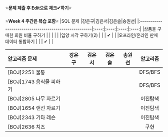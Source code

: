 ⭐**문제 제출 후 Edit으로 체크✔하기**⭐<br/><br/>
⭐**Week 4 주간은 복습 포함**⭐
|SQL 문제                                               |강은구|김은서|김은솔|송원선|
|:------------------------------------------------------|:----:|:----:|:----:|:----:|
|상품을 구매한 회원 비율 구하기                           |      |      |      |      | 
|입양 시각 구하기(2)                                     |      |      | ✔    |      | 
|오프라인/온라인 판매 데이터 통합하기                      |      |      | ✔    |      | 


|알고리즘 문제                 |강은구|김은서|김은솔|송원선|알고리즘|
|:-----------------------------|:----:|:----:|:----:|:----:|:------:|
|[BOJ]2251 물통                |      |      |      |      |DFS/BFS|
|[BOJ]1743 음식물 피하기        |      |      |      |      |DFS/BFS|
|[BOJ]2805 나무 자르기         |      |      |      |      |이진탐색|
|[BOJ]1654 랜선 자르기         |      |      |      |      |이진탐색|
|[BOJ]2343 기타 레슨           |      |      |      |      |이진탐색|
|[BOJ]2636 치즈                |      |      |      |      |구현   |
